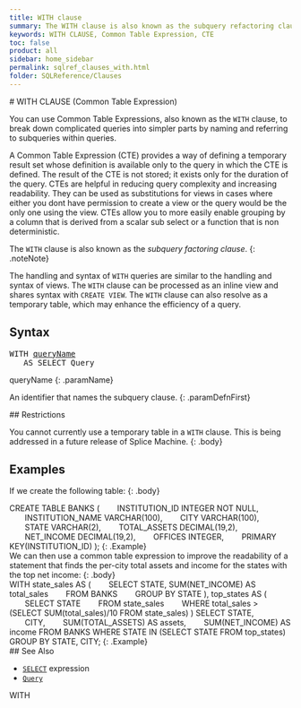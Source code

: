 ```yaml
---
title: WITH clause
summary: The WITH clause is also known as the subquery refactoring clause, and is used to name a subquery, which improves readability and can improve query efficiency.
keywords: WITH CLAUSE, Common Table Expression, CTE
toc: false
product: all
sidebar: home_sidebar
permalink: sqlref_clauses_with.html
folder: SQLReference/Clauses
---
```

<section>
<div class="TopicContent" data-swiftype-index="true" markdown="1">
# WITH CLAUSE (Common Table Expression)

You can use Common Table Expressions, also known as the `WITH` clause,
to break down complicated queries into simpler parts by naming and
referring to subqueries within queries.

A Common Table Expression (CTE) provides a way of defining a temporary
result set whose definition is available only to the query in which the
CTE is defined. The result of the CTE is not stored; it exists only for
the duration of the query. CTEs are helpful in reducing query complexity
and increasing readability. They can be used as substitutions for views
in cases where either you dont have permission to create a view or the
query would be the only one using the view. CTEs allow you to more
easily enable grouping by a column that is derived from a scalar sub
select or a function that is non deterministic.

The `WITH` clause is also known as the *subquery factoring clause*.
{: .noteNote}

The handling and syntax of `WITH` queries are similar to the handling
and syntax of views. The `WITH` clause can be processed as an inline
view and shares syntax with `CREATE VIEW`. The `WITH` clause can also
resolve as a temporary table, which may enhance the efficiency of a
query.

## Syntax

<div class="fcnWrapperWide"><pre class="FcnSyntax">
WITH <a href="sqlref_queries_query.html">queryName</a>
   AS SELECT Query</pre>

</div>
<div class="paramList" markdown="1">
queryName
{: .paramName}

An identifier that names the subquery clause.
{: .paramDefnFirst}

</div>
## Restrictions

You cannot currently use a temporary table in a `WITH` clause. This is
being addressed in a future release of Splice Machine.
{: .body}

## Examples

If we create the following table:
{: .body}

<div class="preWrapperWide" markdown="1">
    CREATE TABLE BANKS (
           INSTITUTION_ID INTEGER NOT NULL,
           INSTITUTION_NAME VARCHAR(100),
           CITY VARCHAR(100),
           STATE VARCHAR(2),
           TOTAL_ASSETS DECIMAL(19,2),
           NET_INCOME DECIMAL(19,2),
           OFFICES INTEGER,
           PRIMARY KEY(INSTITUTION_ID)
    );
{: .Example}

</div>
We can then use a common table expression to improve the readability of
a statement that finds the per-city total assets and income for the
states with the top net income:
{: .body}

<div class="preWrapperWide" markdown="1">
    WITH state_sales AS (
           SELECT STATE, SUM(NET_INCOME) AS total_sales
           FROM BANKS
           GROUP BY STATE
       ), top_states AS (
           SELECT STATE
           FROM state_sales
           WHERE total_sales > (SELECT SUM(total_sales)/10 FROM state_sales)
       )
    SELECT STATE,
           CITY,
           SUM(TOTAL_ASSETS) AS assets,
           SUM(NET_INCOME) AS income
    FROM BANKS
    WHERE STATE IN (SELECT STATE FROM top_states)
    GROUP BY STATE, CITY;
{: .Example}

</div>
## See Also

* [`SELECT`](sqlref_expressions_select.html) expression
* [`Query`](sqlref_queries_query.html) 

<div class="hiddenText">
WITH
</div>
</div>
</section>
